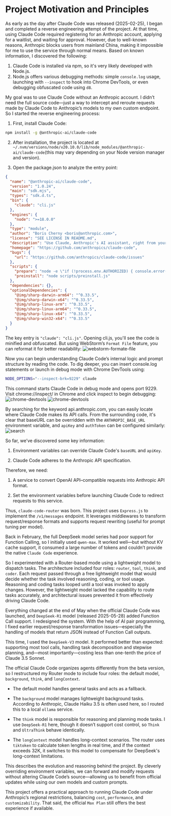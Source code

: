 # Project Motivation and Principles

As early as the day after Claude Code was released (2025-02-25), I began and
completed a reverse engineering attempt of the project. At that time, using
Claude Code required registering for an Anthropic account, applying for a
waitlist, and waiting for approval. However, due to well-known reasons,
Anthropic blocks users from mainland China, making it impossible for me to use
the service through normal means. Based on known information, I discovered the
following:

1. Claude Code is installed via npm, so it's very likely developed with Node.js.
2. Node.js offers various debugging methods: simple `console.log` usage,
   launching with `--inspect` to hook into Chrome DevTools, or even debugging
   obfuscated code using `d8`.

My goal was to use Claude Code without an Anthropic account. I didn’t need the
full source code—just a way to intercept and reroute requests made by Claude
Code to Anthropic’s models to my own custom endpoint. So I started the reverse
engineering process:

1. First, install Claude Code:

```bash
npm install -g @anthropic-ai/claude-code
```

2. After installation, the project is located at
   `~/.nvm/versions/node/v20.10.0/lib/node_modules/@anthropic-ai/claude-code`(this
   may vary depending on your Node version manager and version).

3. Open the package.json to analyze the entry point:

```package.json
{
  "name": "@anthropic-ai/claude-code",
  "version": "1.0.24",
  "main": "sdk.mjs",
  "types": "sdk.d.ts",
  "bin": {
    "claude": "cli.js"
  },
  "engines": {
    "node": ">=18.0.0"
  },
  "type": "module",
  "author": "Boris Cherny <boris@anthropic.com>",
  "license": "SEE LICENSE IN README.md",
  "description": "Use Claude, Anthropic's AI assistant, right from your terminal. Claude can understand your codebase, edit files, run terminal commands, and handle entire workflows for you.",
  "homepage": "https://github.com/anthropics/claude-code",
  "bugs": {
    "url": "https://github.com/anthropics/claude-code/issues"
  },
  "scripts": {
    "prepare": "node -e \"if (!process.env.AUTHORIZED) { console.error('ERROR: Direct publishing is not allowed.\\nPlease use the publish-external.sh script to publish this package.'); process.exit(1); }\"",
    "preinstall": "node scripts/preinstall.js"
  },
  "dependencies": {},
  "optionalDependencies": {
    "@img/sharp-darwin-arm64": "^0.33.5",
    "@img/sharp-darwin-x64": "^0.33.5",
    "@img/sharp-linux-arm": "^0.33.5",
    "@img/sharp-linux-arm64": "^0.33.5",
    "@img/sharp-linux-x64": "^0.33.5",
    "@img/sharp-win32-x64": "^0.33.5"
  }
}
```

The key entry is `"claude": "cli.js"`. Opening cli.js, you'll see the code is
minified and obfuscated. But using WebStorm’s `Format File` feature, you can
reformat it for better readability:
![webstorm-formate-file](../images/webstorm-formate-file.png)

Now you can begin understanding Claude Code’s internal logic and prompt
structure by reading the code. To dig deeper, you can insert console.log
statements or launch in debug mode with Chrome DevTools using:

```bash
NODE_OPTIONS="--inspect-brk=9229" claude
```

This command starts Claude Code in debug mode and opens port 9229. Visit
chrome://inspect/ in Chrome and click inspect to begin debugging:
![chrome-devtools](../images/chrome-inspect.png)
![chrome-devtools](../images/chrome-devtools.png)

By searching for the keyword api.anthropic.com, you can easily locate where
Claude Code makes its API calls. From the surrounding code, it's clear that
baseURL can be overridden with the `ANTHROPIC_BASE_URL` environment variable,
and `apiKey` and `authToken` can be configured similarly:
![search](../images/search.png)

So far, we’ve discovered some key information:

1. Environment variables can override Claude Code's `baseURL` and `apiKey`.

2. Claude Code adheres to the Anthropic API specification.

Therefore, we need:

1. A service to convert OpenAI API–compatible requests into Anthropic API
   format.

2. Set the environment variables before launching Claude Code to redirect
   requests to this service.

Thus, `claude-code-router` was born. This project uses `Express.js` to implement
the `/v1/messages` endpoint. It leverages middlewares to transform
request/response formats and supports request rewriting (useful for prompt
tuning per model).

Back in February, the full DeepSeek model series had poor support for Function
Calling, so I initially used `qwen-max`. It worked well—but without KV cache
support, it consumed a large number of tokens and couldn’t provide the native
`Claude Code` experience.

So I experimented with a Router-based mode using a lightweight model to dispatch
tasks. The architecture included four roles: `router`, `tool`, `think`, and
`coder`. Each request passed through a free lightweight model that would decide
whether the task involved reasoning, coding, or tool usage. Reasoning and coding
tasks looped until a tool was invoked to apply changes. However, the lightweight
model lacked the capability to route tasks accurately, and architectural issues
prevented it from effectively driving Claude Code.

Everything changed at the end of May when the official Claude Code was launched,
and `DeepSeek-R1` model (released 2025-05-28) added Function Call support. I
redesigned the system. With the help of AI pair programming, I fixed earlier
request/response transformation issues—especially the handling of models that
return JSON instead of Function Call outputs.

This time, I used the `DeepSeek-V3` model. It performed better than expected:
supporting most tool calls, handling task decomposition and stepwise planning,
and—most importantly—costing less than one-tenth the price of Claude 3.5 Sonnet.

The official Claude Code organizes agents differently from the beta version, so
I restructured my Router mode to include four roles: the default model,
`background`, `think`, and `longContext`.

- The default model handles general tasks and acts as a fallback.

- The `background` model manages lightweight background tasks. According to
  Anthropic, Claude Haiku 3.5 is often used here, so I routed this to a local
  `ollama` service.

- The `think` model is responsible for reasoning and planning mode tasks. I use
  `DeepSeek-R1` here, though it doesn’t support cost control, so `Think` and
  `UltraThink` behave identically.

- The `longContext` model handles long-context scenarios. The router uses
  `tiktoken` to calculate token lengths in real time, and if the context exceeds
  32K, it switches to this model to compensate for DeepSeek's long-context
  limitations.

This describes the evolution and reasoning behind the project. By cleverly
overriding environment variables, we can forward and modify requests without
altering Claude Code’s source—allowing us to benefit from official updates while
using our own models and custom prompts.

This project offers a practical approach to running Claude Code under
Anthropic’s regional restrictions, balancing `cost`, `performance`, and
`customizability`. That said, the official `Max Plan` still offers the best
experience if available.
